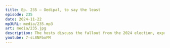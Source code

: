 ```yaml
---
title: Ep. 235 – Oedipal, to say the least
episode: 235
date: 2024-11-22
mp3URL: media/235.mp3
art: media/235.jpg
description: The hosts discuss the fallout from the 2024 election, expressing fatigue with the ongoing political turmoil and media coverage. They touch on declining news viewership and the phenomenon of political disengagement. The conversation then shifts to pop culture, covering the 'Penguin' series and 'Die Hard' films. Anecdotes about personal experiences with car accidents and home repairs are also shared.
youtube: 7-sL8NFboFM
---
```

